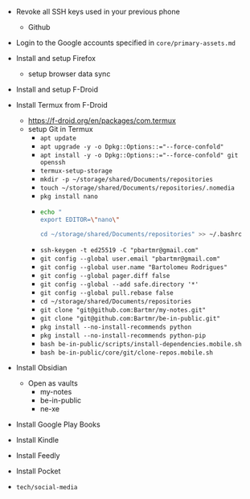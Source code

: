- Revoke all SSH keys used in your previous phone
  - Github

- Login to the Google accounts specified in `core/primary-assets.md`
- Install and setup Firefox
  - setup browser data sync
- Install and setup F-Droid
- Install Termux from F-Droid
  - https://f-droid.org/en/packages/com.termux
  - setup Git in Termux
    - `apt update`
    - `apt upgrade -y -o Dpkg::Options::="--force-confold"`
    - `apt install -y -o Dpkg::Options::="--force-confold" git openssh`
    - `termux-setup-storage`
    - `mkdir -p ~/storage/shared/Documents/repositories`
    - `touch ~/storage/shared/Documents/repositories/.nomedia`
    - `pkg install nano`
    - 
      ```bash
      echo "
      export EDITOR=\"nano\"

      cd ~/storage/shared/Documents/repositories" >> ~/.bashrc
      ```
    - `ssh-keygen -t ed25519 -C "pbartmr@gmail.com"`
    - `git config --global user.email "pbartmr@gmail.com"`
    - `git config --global user.name "Bartolomeu Rodrigues"`
    - `git config --global pager.diff false`
    - `git config --global --add safe.directory '*'`
    - `git config --global pull.rebase false`
    - `cd ~/storage/shared/Documents/repositories`
    - `git clone "git@github.com:Bartmr/my-notes.git"`
    - `git clone "git@github.com:Bartmr/be-in-public.git"`
    - `pkg install --no-install-recommends python`
    - `pkg install --no-install-recommends python-pip`
    - `bash be-in-public/scripts/install-dependencies.mobile.sh`
    - `bash be-in-public/core/git/clone-repos.mobile.sh`
- Install Obsidian
  - Open as vaults
    - my-notes
    - be-in-public
    - ne-xe
- Install Google Play Books
- Install Kindle
- Install Feedly
- Install Pocket
- `tech/social-media`
